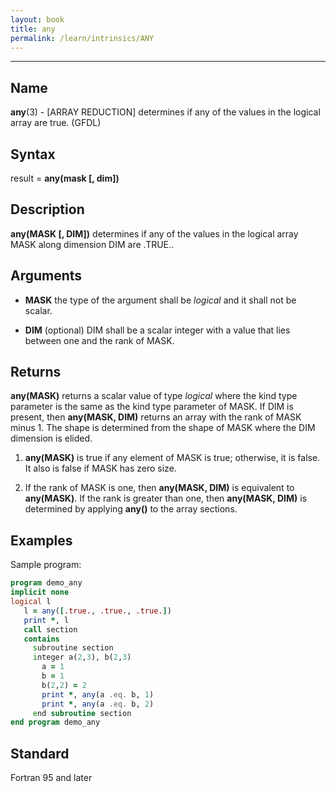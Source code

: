 ```yaml
---
layout: book
title: any
permalink: /learn/intrinsics/ANY
---
```

-------------------------------------------------------------------------------
## __Name__

__any__(3) - \[ARRAY REDUCTION\] determines if any of the values in the logical array are true.
(GFDL)

## __Syntax__

result = __any(mask \[, dim\])__

## __Description__

__any(MASK \[, DIM\])__ determines if any of the values in the logical
array MASK along dimension DIM are .TRUE..

## __Arguments__

  - __MASK__
    the type of the argument shall be _logical_ and it shall not be
    scalar.

  - __DIM__
    (optional) DIM shall be a scalar integer with a value that lies
    between one and the rank of MASK.

## __Returns__

__any(MASK)__ returns a scalar value of type _logical_ where the kind type
parameter is the same as the kind type parameter of MASK. If DIM is
present, then __any(MASK, DIM)__ returns an array with the rank of MASK
minus 1. The shape is determined from the shape of MASK where the DIM
dimension is elided.

1.  __any(MASK)__ is true if any element of MASK is true; otherwise, it
    is false. It also is false if MASK has zero size.

2.  If the rank of MASK is one, then __any(MASK, DIM)__ is equivalent to
    __any(MASK)__. If the rank is greater than one, then __any(MASK,
    DIM)__ is determined by applying __any()__ to the array sections.

## __Examples__

Sample program:

```fortran
program demo_any
implicit none
logical l
   l = any([.true., .true., .true.])
   print *, l
   call section
   contains
     subroutine section
     integer a(2,3), b(2,3)
       a = 1
       b = 1
       b(2,2) = 2
       print *, any(a .eq. b, 1)
       print *, any(a .eq. b, 2)
     end subroutine section
end program demo_any
```

## __Standard__

Fortran 95 and later
